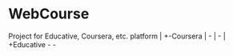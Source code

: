 # WebCourse
Project for Educative, Coursera, etc.
platform
  |
  +-Coursera
  |  -<projectName>
  |  -<projectName>
  | 
  +Educative
    -<projectName>
    -<projectName>
